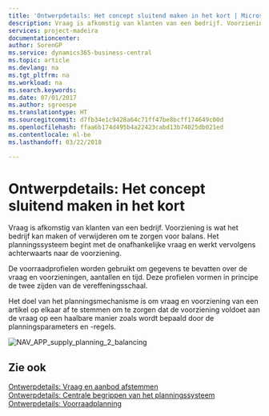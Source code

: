 ```yaml
---
title: 'Ontwerpdetails: Het concept sluitend maken in het kort | Microsoft Docs'
description: Vraag is afkomstig van klanten van een bedrijf. Voorziening is wat het bedrijf kan maken of verwijderen om te zorgen voor balans. Het planningssysteem begint met de onafhankelijke vraag en werkt vervolgens achterwaarts naar de voorziening.
services: project-madeira
documentationcenter: 
author: SorenGP
ms.service: dynamics365-business-central
ms.topic: article
ms.devlang: na
ms.tgt_pltfrm: na
ms.workload: na
ms.search.keywords: 
ms.date: 07/01/2017
ms.author: sgroespe
ms.translationtype: HT
ms.sourcegitcommit: d7fb34e1c9428a64c71ff47be8bcff174649c00d
ms.openlocfilehash: ffaa6b174d495b4a22423cabd13b74025db021ed
ms.contentlocale: nl-be
ms.lasthandoff: 03/22/2018

---
```

# <a name="design-details-the-concept-of-balancing-in-brief"></a>Ontwerpdetails: Het concept sluitend maken in het kort
Vraag is afkomstig van klanten van een bedrijf. Voorziening is wat het bedrijf kan maken of verwijderen om te zorgen voor balans. Het planningssysteem begint met de onafhankelijke vraag en werkt vervolgens achterwaarts naar de voorziening.  
  
 De voorraadprofielen worden gebruikt om gegevens te bevatten over de vraag en voorzieningen, aantallen en tijd. Deze profielen vormen in principe de twee zijden van de vereffeningsschaal.  
  
 Het doel van het planningsmechanisme is om vraag en voorziening van een artikel op elkaar af te stemmen om te zorgen dat de voorziening voldoet aan de vraag op een haalbare manier zoals wordt bepaald door de planningsparameters en -regels.  
  
 ![](media/nav_app_supply_planning_2_balancing.png "NAV_APP_supply_planning_2_balancing")  
  
## <a name="see-also"></a>Zie ook  
 [Ontwerpdetails: Vraag en aanbod afstemmen](design-details-balancing-demand-and-supply.md)   
 [Ontwerpdetails: Centrale begrippen van het planningssysteem](design-details-central-concepts-of-the-planning-system.md)   
 [Ontwerpdetails: Voorraadplanning](design-details-supply-planning.md)
